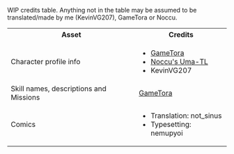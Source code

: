 WIP credits table.
Anything not in the table may be assumed to be translated/made by me (KevinVG207), GameTora or Noccu.

<table>
    <tr>
        <th>Asset</th>
        <th>Credits</th>
    </tr>
    <tr>
        <td>Character profile info</td>
        <td>
            <ul>
                <li><a href="https://gametora.com/umamusume">GameTora</a></li>
                <li><a href="https://github.com/noccu/umamusu-translate">Noccu's Uma-TL</a></li>
                <li>KevinVG207</li>
            </ul>
        </td>
    </tr>
    <tr>
        <td>Skill names, descriptions and Missions</td>
        <td><a href="https://gametora.com/umamusume">GameTora</a></td>
    <tr>
        <td>Comics</td>
        <td>
            <ul>
                <li>Translation: not_sinus</li>
                <li>Typesetting: nemupyoi</li>
            </ul>
        </td>
    </tr>
</table>